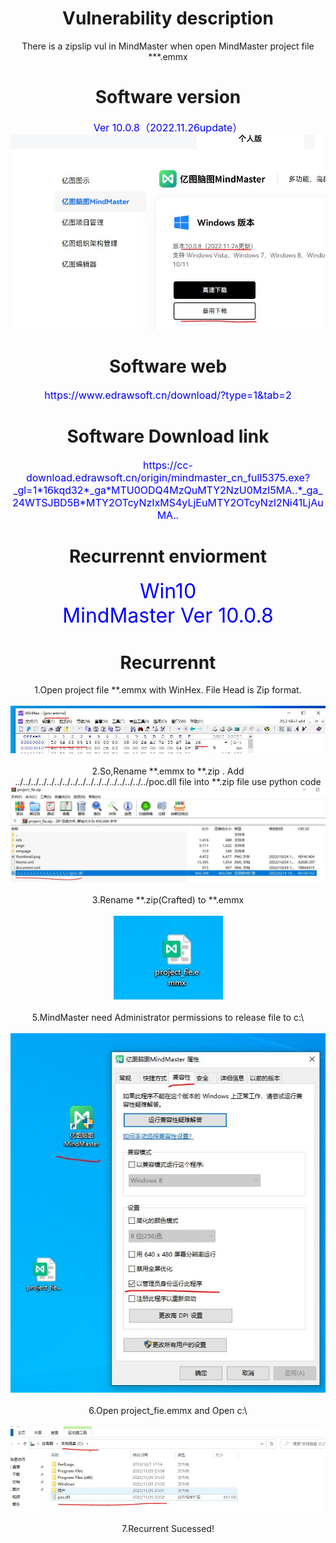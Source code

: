 
#  <center> Vulnerability description
<center> There is a zipslip vul in MindMaster when open MindMaster project file ***.emmx

#  <center> Software version

<center><font color=blue size="3">Ver 10.0.8（2022.11.26update）</font></center>
<div aligen='center'><img src="./Image/Software_version.JPG"></div>


# <center> Software web
<center><font color=blue size="3">https://www.edrawsoft.cn/download/?type=1&tab=2</font></center>



# <center> Software Download link
<center><font color=blue size="3">https://cc-download.edrawsoft.cn/origin/mindmaster_cn_full5375.exe?_gl=1*16kqd32*_ga*MTU0ODQ4MzQuMTY2NzU0MzI5MA..*_ga_24WTSJBD5B*MTY2OTcyNzIxMS4yLjEuMTY2OTcyNzI2Ni41LjAuMA..</font></center>



# <center> Recurrennt enviorment
<center><font color=blue size="6">Win10</font></center>
<center><font color=blue size="6">MindMaster Ver 10.0.8 </font></center>

# <center> Recurrennt

<center> 1.Open project file **.emmx with WinHex. File Head is Zip format.
<center> <br>

<div aligen='center'><img src="./Image/WinHex.JPG"></div>
<center> <br>

<center> 2.So,Rename **.emmx to **.zip . Add ../../../../../../../../../../../../../../../../../poc.dll  file into **.zip file use python code 

<div aligen='center'><img src="./Image/Craft_zipfile.JPG"></div>
<center> <br>


<center> 3.Rename **.zip(Crafted) to **.emmx 
<center> <br>
<div aligen='center'><img src="./Image/Final_exp_projectfile.JPG"></div>
<center> <br>

<center> 5.MindMaster need Administrator permissions to release file to c:\ 
<center> <br>
<div aligen='center'><img src="./Image/Need_administrator_permissions.JPG"></div>
<center> <br>

<center> 6.Open project_fie.emmx and Open c:\ 
<center> <br>
<div aligen='center'><img src="./Image/exp.JPG"></div>
<center> <br>

<center> 7.Recurrent Sucessed!

